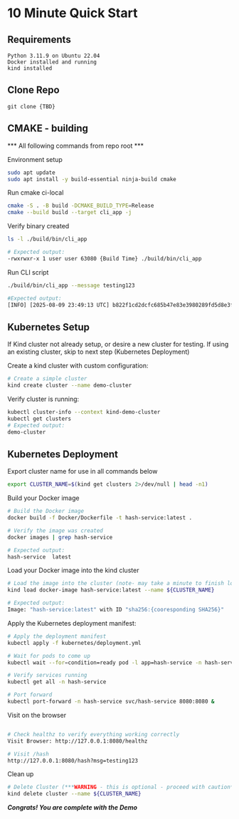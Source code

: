 # 10 Minute Quick Start

## Requirements
 
```
Python 3.11.9 on Ubuntu 22.04
Docker installed and running
kind installed
```

## Clone Repo 
```
git clone {TBD}
```

## CMAKE - building

*** All following commands from repo root ***

Environment setup
```bash
sudo apt update
sudo apt install -y build-essential ninja-build cmake
```

Run cmake ci-local
```bash
cmake -S . -B build -DCMAKE_BUILD_TYPE=Release
cmake --build build --target cli_app -j
```

Verify binary created
```bash
ls -l ./build/bin/cli_app 

# Expected output: 
-rwxrwxr-x 1 user user 63080 {Build Time} ./build/bin/cli_app
```

Run CLI script
```bash
./build/bin/cli_app --message testing123

#Expected output: 
[INFO] [2025-08-09 23:49:13 UTC] b822f1cd2dcfc685b47e83e3980289fd5d8e3ff3a82def24d7d1d68bb272eb32
```
## Kubernetes Setup

If Kind cluster not already setup, or desire a new cluster for testing. If using an existing cluster, skip to next step (Kubernetes Deployment)

Create a kind cluster with custom configuration:

```bash
# Create a simple cluster
kind create cluster --name demo-cluster
```
Verify cluster is running:
```bash
kubectl cluster-info --context kind-demo-cluster
kubectl get clusters
# Expected output: 
demo-cluster
```
## Kubernetes Deployment
Export cluster name for use in all commands below
```bash
export CLUSTER_NAME=$(kind get clusters 2>/dev/null | head -n1)
```

Build your Docker image
```bash
# Build the Docker image
docker build -f Docker/Dockerfile -t hash-service:latest .

# Verify the image was created
docker images | grep hash-service

# Expected output: 
hash-service  latest
```
Load your Docker image into the kind cluster
```bash
# Load the image into the cluster (note- may take a minute to finish loading)
kind load docker-image hash-service:latest --name ${CLUSTER_NAME}

# Expected output:
Image: "hash-service:latest" with ID "sha256:{cooresponding SHA256}"
```

Apply the Kubernetes deployment manifest:

```bash
# Apply the deployment manifest
kubectl apply -f kubernetes/deployment.yml

# Wait for pods to come up
kubectl wait --for=condition=ready pod -l app=hash-service -n hash-service --timeout=60s

# Verify services running
kubectl get all -n hash-service

# Port forward
kubectl port-forward -n hash-service svc/hash-service 8080:8080 &
```
Visit on the browser
```bash

# Check healthz to verify everything working correctly
Visit Browser: http://127.0.0.1:8080/healthz

# Visit /hash
http://127.0.0.1:8080/hash?msg=testing123
```

Clean up
```bash
# Delete Cluster (***WARNING - this is optional - proceed with caution***)
kind delete cluster --name ${CLUSTER_NAME}
```
***Congrats! You are complete with the Demo***